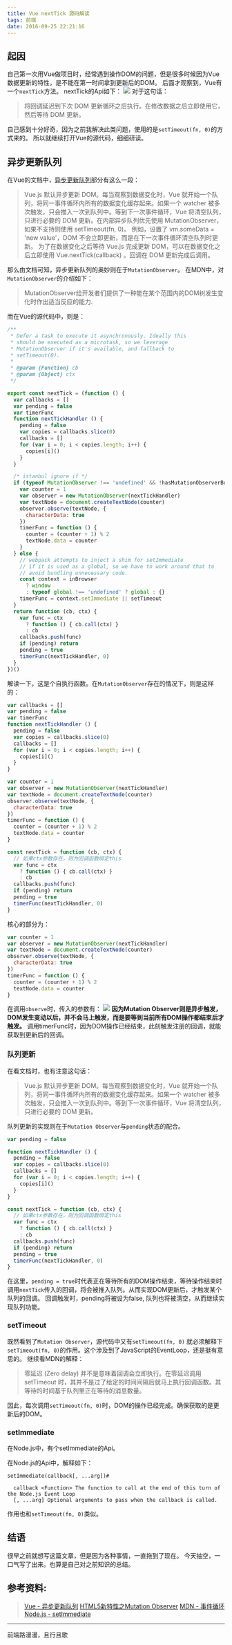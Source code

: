 ```yaml
---
title: Vue nextTick 源码解读
tags: 前端
date: 2016-09-25 22:21:16
---
```

## 起因
自己第一次用Vue做项目时，经常遇到操作DOM的问题，但是很多时候因为Vue数据更新的特性，是不能在第一时间拿到更新后的DOM。
后面才观察到，Vue有一个`nextTick`方法。
nextTick的Api如下：
![](http://7xoxxe.com1.z0.glb.clouddn.com/2016-09-26-11%3A08%3A41.jpg)
对于这句话：

> 将回调延迟到下次 DOM 更新循环之后执行。在修改数据之后立即使用它，然后等待 DOM 更新。

自己感到十分好奇，因为之前我解决此类问题，使用的是`setTimeout(fn, 0)`的方式来的。
所以就继续打开Vue的源代码，细细研读。

## 异步更新队列
在Vue的文档中，[异步更新队列](http://cn.vuejs.org/guide/reactivity.html#u5F02_u6B65_u66F4_u65B0_u961F_u5217)部分有这么一段：

> Vue.js 默认异步更新 DOM。每当观察到数据变化时，Vue 就开始一个队列，将同一事件循环内所有的数据变化缓存起来。如果一个 watcher 被多次触发，只会推入一次到队列中。等到下一次事件循环，Vue 将清空队列，只进行必要的 DOM 更新。在内部异步队列优先使用 MutationObserver，如果不支持则使用 setTimeout(fn, 0)。
例如，设置了 vm.someData = 'new value'，DOM 不会立即更新，而是在下一次事件循环清空队列时更新。
为了在数据变化之后等待 Vue.js 完成更新 DOM，可以在数据变化之后立即使用 Vue.nextTick(callback) 。回调在 DOM 更新完成后调用。

那么由文档可知，异步更新队列的奥妙则在于`MutationObserver`。
在MDN中，对`MutationObserver`的介绍如下：

> MutationObserver给开发者们提供了一种能在某个范围内的DOM树发生变化时作出适当反应的能力.

而在Vue的源代码中，则是：

```javascript
/**
 * Defer a task to execute it asynchronously. Ideally this
 * should be executed as a microtask, so we leverage
 * MutationObserver if it's available, and fallback to
 * setTimeout(0).
 *
 * @param {Function} cb
 * @param {Object} ctx
 */

export const nextTick = (function () {
  var callbacks = []
  var pending = false
  var timerFunc
  function nextTickHandler () {
    pending = false
    var copies = callbacks.slice(0)
    callbacks = []
    for (var i = 0; i < copies.length; i++) {
      copies[i]()
    }
  }

  /* istanbul ignore if */
  if (typeof MutationObserver !== 'undefined' && !hasMutationObserverBug) {
    var counter = 1
    var observer = new MutationObserver(nextTickHandler)
    var textNode = document.createTextNode(counter)
    observer.observe(textNode, {
      characterData: true
    })
    timerFunc = function () {
      counter = (counter + 1) % 2
      textNode.data = counter
    }
  } else {
    // webpack attempts to inject a shim for setImmediate
    // if it is used as a global, so we have to work around that to
    // avoid bundling unnecessary code.
    const context = inBrowser
      ? window
      : typeof global !== 'undefined' ? global : {}
    timerFunc = context.setImmediate || setTimeout
  }
  return function (cb, ctx) {
    var func = ctx
      ? function () { cb.call(ctx) }
      : cb
    callbacks.push(func)
    if (pending) return
    pending = true
    timerFunc(nextTickHandler, 0)
  }
})()
```

解读一下，这是个自执行函数。在`MutationObserver`存在的情况下，则是这样的：

```javascript
var callbacks = []
var pending = false
var timerFunc
function nextTickHandler () {
  pending = false
  var copies = callbacks.slice(0)
  callbacks = []
  for (var i = 0; i < copies.length; i++) {
    copies[i]()
  }
}

var counter = 1
var observer = new MutationObserver(nextTickHandler)
var textNode = document.createTextNode(counter)
observer.observe(textNode, {
  characterData: true
})
timerFunc = function () {
  counter = (counter + 1) % 2
  textNode.data = counter
}

const nextTick = function (cb, ctx) {
  // 如果ctx参数存在，则为回调函数绑定this
  var func = ctx
    ? function () { cb.call(ctx) }
    : cb
  callbacks.push(func)
  if (pending) return
  pending = true
  timerFunc(nextTickHandler, 0)
}
```

核心的部分为：

```javascript
var counter = 1
var observer = new MutationObserver(nextTickHandler)
var textNode = document.createTextNode(counter)
observer.observe(textNode, {
  characterData: true
})
timerFunc = function () {
  counter = (counter + 1) % 2
  textNode.data = counter
}
```

在调用`observe`时，传入的参数有：
![](http://7xoxxe.com1.z0.glb.clouddn.com/2016-09-26-11%3A28%3A44.jpg)
**因为Mutation Observer则是异步触发，DOM发生变动以后，并不会马上触发，而是要等到当前所有DOM操作都结束后才触发。**
调用timerFunc时，因为DOM操作已经结束，此刻触发注册的回调，就能获取到更新后的回调。

### 队列更新

在看文档时，也有注意这句话：

> Vue.js 默认异步更新 DOM。每当观察到数据变化时，Vue 就开始一个队列，将同一事件循环内所有的数据变化缓存起来。如果一个 watcher 被多次触发，只会推入一次到队列中。等到下一次事件循环，Vue 将清空队列，只进行必要的 DOM 更新。

队列更新的实现则在于`Mutation Observer`与`pending`状态的配合。

```javascript
var pending = false

function nextTickHandler () {
  pending = false
  var copies = callbacks.slice(0)
  callbacks = []
  for (var i = 0; i < copies.length; i++) {
    copies[i]()
  }
}

const nextTick = function (cb, ctx) {
  // 如果ctx参数存在，则为回调函数绑定this
  var func = ctx
    ? function () { cb.call(ctx) }
    : cb
  callbacks.push(func)
  if (pending) return
  pending = true
  timerFunc(nextTickHandler, 0)
}
```

在这里，`pending = true`时代表正在等待所有的DOM操作结束，等待操作结束时调用`nextTick`传入的回调，将会被推入队列。从而实现DOM更新后，才触发某个队列的回调。
回调触发时，pending将被设为false, 队列也将被清空，从而继续实现队列功能。

### setTimeout

既然看到了`Mutation Observer`，源代码中又有`setTimeout(fn, 0)`
就必须解释下`setTimeout(fn, 0)`的作用。这个涉及到了JavaScript的EventLoop，还是挺有意思的。
继续看MDN的解释：

> 零延迟 (Zero delay) 并不是意味着回调会立即执行。在零延迟调用 setTimeout 时，其并不是过了给定的时间间隔后就马上执行回调函数。其等待的时间基于队列里正在等待的消息数量。

因此，每次调用`setTimeout(fn, 0)`时，DOM的操作已经完成。确保获取的是更新后的DOM。

### setImmediate

在Node.js中，有个setImmediate的Api。

在Node.js的Api中，解释如下：

```
setImmediate(callback[, ...arg])#

  callback <Function> The function to call at the end of this turn of the Node.js Event Loop
  [, ...arg] Optional arguments to pass when the callback is called.
```

作用也和`setTimeout(fn, 0)`类似。

## 结语

很早之前就想写这篇文章，但是因为各种事情，一直拖到了现在。
今天抽空，一口气写了出来。也算是自己对之前知识的总结。

## 参考资料:
> [Vue - 异步更新队列](http://cn.vuejs.org/guide/reactivity.html#u5F02_u6B65_u66F4_u65B0_u961F_u5217)
> [HTML5新特性之Mutation Observer](http://www.cnblogs.com/jscode/p/3600060.html)
> [MDN - 事件循环](https://developer.mozilla.org/zh-CN/docs/Web/JavaScript/EventLoop#事件循环)
> [Node.js - setImmediate](https://npm.taobao.org/mirrors/node/latest/docs/api/timers.html#timers_setimmediate_callback_arg)

---
前端路漫漫，且行且歌